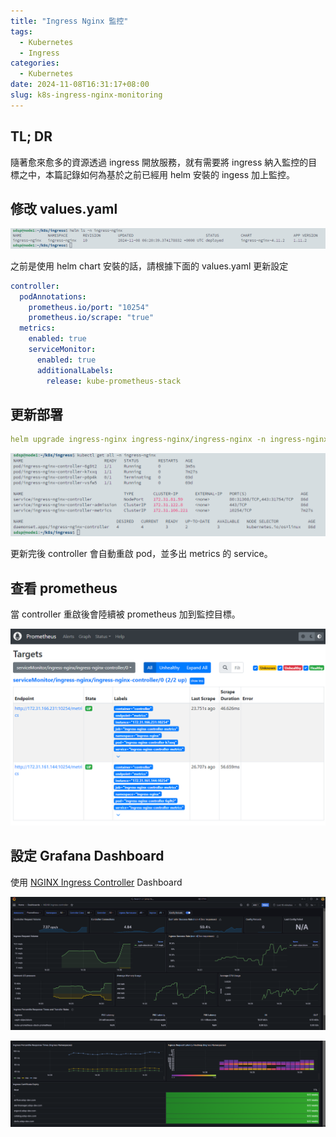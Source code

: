 ```yaml
---
title: "Ingress Nginx 監控"
tags:
  - Kubernetes
  - Ingress
categories:
  - Kubernetes
date: 2024-11-08T16:31:17+08:00
slug: k8s-ingress-nginx-monitoring
---
```


## TL; DR

隨著愈來愈多的資源透過 ingress 開放服務，就有需要將 ingress 納入監控的目標之中，本篇記錄如何為基於之前已經用 helm 安裝的 ingess 加上監控。

## 修改 values.yaml

![](values.png)

之前是使用 helm chart 安裝的話，請根據下面的 values.yaml 更新設定

```yaml
controller:
  podAnnotations:
    prometheus.io/port: "10254"
    prometheus.io/scrape: "true"
  metrics:
    enabled: true
    serviceMonitor:
      enabled: true
      additionalLabels:
        release: kube-prometheus-stack
```

## 更新部署

```yaml
helm upgrade ingress-nginx ingress-nginx/ingress-nginx -n ingress-nginx -f values.yaml --version 4.11.2
```

![](update.png)

更新完後 controller 會自動重啟 pod，並多出 metrics 的 service。

## 查看 prometheus

當 controller 重啟後會陸續被 prometheus 加到監控目標。

![](prometheus.png)

## 設定 Grafana Dashboard

使用 [NGINX Ingress Controller](https://grafana.com/grafana/dashboards/21336-nginx-ingress-controller/) Dashboard

![](grafana1.png)

![](grafana2.png)
